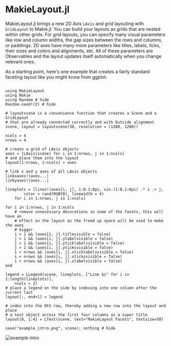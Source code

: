 # MakieLayout.jl

MakieLayout.jl brings a new 2D Axis `LAxis` and grid layouting with `GridLayout` to Makie.jl. You
can build your layouts as grids that are nested within other grids. For grid layouts,
you can specify many visual parameters like row and column widths, the gap sizes
between the rows and columns, or paddings. 2D axes have many more parameters like
titles, labels, ticks, their sizes and colors and alignments, etc. All of these
parameters are Observables and the layout updates itself automatically when you
change relevant ones.

As a starting point, here's one example that creates a fairly standard faceting layout
like you might know from ggplot:

```@example

using MakieLayout
using Makie
using Random # hide
Random.seed!(2) # hide

# layoutscene is a convenience function that creates a Scene and a GridLayout
# that are already connected correctly and with Outside alignment
scene, layout = layoutscene(30, resolution = (1200, 1200))

ncols = 4
nrows = 4

# create a grid of LAxis objects
axes = [LAxis(scene) for i in 1:nrows, j in 1:ncols]
# and place them into the layout
layout[1:nrows, 1:ncols] = axes

# link x and y axes of all LAxis objects
linkxaxes!(axes...)
linkyaxes!(axes...)

lineplots = [lines!(axes[i, j], 1:0.1:8pi, sin.(1:0.1:8pi) .* i .+ j,
        color = rand(RGBf0), linewidth = 4)
    for i in 1:nrows, j in 1:ncols]

for i in 1:nrows, j in 1:ncols
    # remove unnecessary decorations in some of the facets, this will have an
    # effect on the layout as the freed up space will be used to make the axes
    # bigger
    i > 1 && (axes[i, j].titlevisible = false)
    j > 1 && (axes[i, j].ylabelvisible = false)
    j > 1 && (axes[i, j].yticklabelsvisible = false)
    j > 1 && (axes[i, j].yticksvisible = false)
    i < nrows && (axes[i, j].xticklabelsvisible = false)
    i < nrows && (axes[i, j].xticksvisible = false)
    i < nrows && (axes[i, j].xlabelvisible = false)
end

legend = LLegend(scene, lineplots, ["Line $i" for i in 1:length(lineplots)],
    ncols = 2)
# place a legend on the side by indexing into one column after the current last
layout[:, end+1] = legend

# index into the 0th row, thereby adding a new row into the layout and place
# a text object across the first four columns as a super title
layout[0, 1:4] = LText(scene, text="MakieLayout Facets", textsize=50)

save("example_intro.png", scene); nothing # hide
```

![example intro](example_intro.png)
